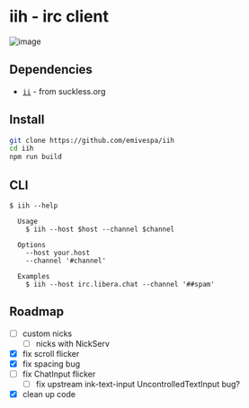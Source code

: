 # iih - irc client

![image](https://github.com/emivespa/iih/assets/82109173/a37cd418-2c1f-4e8c-9069-557f9e8f1aea)

## Dependencies

- [`ii`](https://tools.suckless.org/ii/) - from suckless.org

## Install

```bash
git clone https://github.com/emivespa/iih
cd iih
npm run build
```

## CLI

```
$ iih --help

  Usage
    $ iih --host $host --channel $channel

  Options
    --host your.host
    --channel '#channel'

  Examples
    $ iih --host irc.libera.chat --channel '##spam'
```

## Roadmap

- [ ] custom nicks
  - [ ] nicks with NickServ
- [x] fix scroll flicker
- [x] fix spacing bug
- [ ] fix ChatInput flicker
  - [ ] fix upstream ink-text-input UncontrolledTextInput bug?
- [x] clean up code

